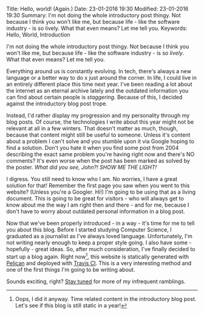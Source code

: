 Title:  Hello, world! (Again.)
Date: 23-01-2016 19:30
Modified: 23-01-2016 19:30
Summary: I'm not doing the whole introductory post thingy. Not because I think you won't like me, but because life - like the software industry - is so lively. What that even means? Let me tell you.
Keywords: Hello, World, Introduction

I'm not doing the whole introductory post thingy. Not because I think you won't like me, but because life - like the software industry - is so *lively*.
What that even means? Let me tell you.

Everything around us is constantly evolving. In tech, there's always a new language or a better way to do x just around the corner. In life, I could live in an entirely different place this time next year.
I've been reading a lot about the internet as an eternal archive lately and the outdated information you can find about certain people is *staggering*. Because of this, I decided against the introductory blog post trope.

Instead, I'd rather display my progression and my personality through my blog posts. Of course, the technologies I write about this year might not be relevant at all in a few winters. That doesn't matter as much, though, because that content might still be useful to someone.
Unless it's content about a problem I can't solve and you stumble upon it via Google hoping to find a solution. Don't you hate it when you find some post from 2004 describing the exact same problem you're having right now and there's NO comments?
It's even worse when the post has been marked as solved by the poster. *What did you see, John?! SHOW ME THE LIGHT!*

I digress. You still need to know who I am. No worries, I have a great solution for that! Remember the first page you saw when you went to this website? (Unless you're a Googler. Hi!) I'm going to be using that as a living document.
This is going to be great for visitors - who will always get to know about me the way I am right then and there - and for me, because I don't have to worry about outdated personal information in a blog post.

Now that we've been properly introduced - in a way - it's time for me to tell you about this blog. Before I started studying Computer Science, I graduated as a journalist as I've always loved language.
Unfortunately, I'm not writing nearly enough to keep a proper style going. I also have some - hopefully - great ideas. So, after much consideration, I've finally decided to start up a blog again.
Right now[^1], this website is statically generated with [Pelican](https://getpelican.com) and deployed with [Travis CI](https://travis-ci.org). This is a very interesting method and one of the first things I'm going to be writing about.

Sounds exciting, right? [Stay tuned](/atom.xml) for more of my infrequent ramblings.

[^1]: Oops, I did it anyway. Time related content in the introductory blog post. Let's see if this blog is still static in a year!
